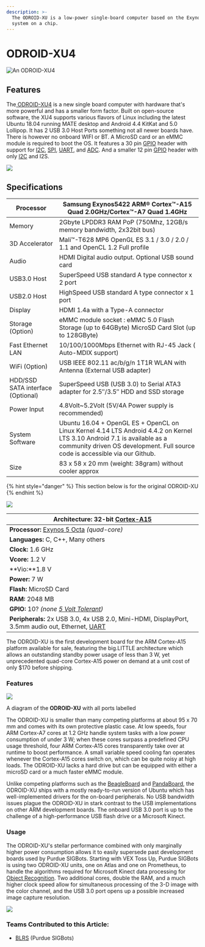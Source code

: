 ```yaml
---
description: >-
  The ODROID-XU is a low-power single-board computer based on the Exynos5422
  system on a chip.
---
```


# ODROID-XU4

![An ODROID-XU4](../../../.gitbook/assets/xu4\_1\_498x375.jpg)

## Features

The[ ODROID-XU4](https://www.hardkernel.com/shop/odroid-xu4q-special-price/) is a new single board computer with hardware that's more powerful and has a smaller form factor. Built on open-source software, the XU4 supports various flavors of Linux including the latest Ubuntu 18.04 running MATE desktop and Android 4.4 KitKat and 5.0 Lollipop. It has 2 USB 3.0 Host Ports something not all newer boards have. There is however no onboard WIFI or BT. A MicroSD card or an eMMC module is required to boot the OS. It features a 30 pin [GPIO](../gpio.md) header with support for [I2C](../i2c.md), [SPI](../spi.md), [UART](../uart.md), and [ADC](../analog-digital-converter.md). And a smaller 12 pin [GPIO](../gpio.md) header with only [I2C](../i2c.md) and I2S.

![](../../../.gitbook/assets/odroid-xu4-octa-core-computer-with-samsung-exynos-5422-g143452239825-980.jpg)

## Specifications

| Processor                         | Samsung Exynos5422 ARM® Cortex™-A15 Quad 2.0GHz/Cortex™-A7 Quad 1.4GHz                                                                                                                                    |
| --------------------------------- | --------------------------------------------------------------------------------------------------------------------------------------------------------------------------------------------------------- |
| Memory                            | 2Gbyte LPDDR3 RAM PoP (750Mhz, 12GB/s memory bandwidth, 2x32bit bus)                                                                                                                                      |
| 3D Accelerator                    | Mali™-T628 MP6 OpenGL ES 3.1 / 3.0 / 2.0 / 1.1 and OpenCL 1.2 Full profile                                                                                                                                |
| Audio                             | HDMI Digital audio output. Optional USB sound card                                                                                                                                                        |
| USB3.0 Host                       | SuperSpeed USB standard A type connector x 2 port                                                                                                                                                         |
| USB2.0 Host                       | HighSpeed USB standard A type connector x 1 port                                                                                                                                                          |
| Display                           | HDMI 1.4a with a Type-A connector                                                                                                                                                                         |
| Storage (Option)                  | eMMC module socket : eMMC 5.0 Flash Storage (up to 64GByte) MicroSD Card Slot (up to 128GByte)                                                                                                            |
| Fast Ethernet LAN                 | 10/100/1000Mbps Ethernet with RJ-45 Jack ( Auto-MDIX support)                                                                                                                                             |
| WiFi (Option)                     | USB IEEE 802.11 ac/b/g/n 1T1R WLAN with Antenna (External USB adapter)                                                                                                                                    |
| HDD/SSD SATA interface (Optional) | SuperSpeed USB (USB 3.0) to Serial ATA3 adapter for 2.5″/3.5″ HDD and SSD storage                                                                                                                         |
| Power Input                       | 4.8Volt\~5.2Volt  (5V/4A Power supply is recommended)                                                                                                                                                     |
| System Software                   | Ubuntu 16.04 + OpenGL ES + OpenCL on Linux Kernel 4.14 LTS Android 4.4.2 on Kernel LTS 3.10 Android 7.1 is available as a community driven OS development. Full source code is accessible via our Github. |
| Size                              | 83 x 58 x 20 mm (weight: 38gram) without cooler approx                                                                                                                                                    |

{% hint style="danger" %}
This section below is for the original ODROID-XU
{% endhint %}

![](https://phabricator.purduesigbots.com/file/data/wq3qd7bzvomweuord2j7/PHID-FILE-ugin4mlcjor6byhfwdcc/processor\_odroidxu.jpg)

| **Architecture:** 32-bit [Cortex-A15](http://www.arm.com/products/processors/cortex-a/cortex-a15.php/)                                 |
| -------------------------------------------------------------------------------------------------------------------------------------- |
| **Processor:** [Exynos 5 Octa](http://www.samsung.com/global/business/semiconductor/minisite/Exynos/products5octa.html/) _(quad-core)_ |
| **Languages:** C, C++, Many others                                                                                                     |
| **Clock:** 1.6 GHz                                                                                                                     |
| **Vcore:** 1.2 V                                                                                                                       |
| **Vio:**1.8 V                                                                                                                          |
| **Power:** 7 W                                                                                                                         |
| **Flash:** MicroSD Card                                                                                                                |
| **RAM:** 2048 MB                                                                                                                       |
| **GPIO:** 10? _(none_ [_5 Volt Tolerant_](../5-volt-tolerant.md)_)_                                                                    |
| **Peripherals:** 2x USB 3.0, 4x USB 2.0, Mini-HDMI, DisplayPort, 3.5mm audio out, Ethernet, [UART](../uart.md)                         |

The ODROID-XU is the first development board for the ARM Cortex-A15 platform available for sale, featuring the big.LITTLE architecture which allows an outstanding standby power usage of less than 3 W, yet unprecedented quad-core Cortex-A15 power on demand at a unit cost of only $170 before shipping.

### Features

[![](https://phabricator.purduesigbots.com/file/data/gg75v57orkupbru5zg7s/PHID-FILE-dmmfjwsqa3zwnpfznzre/processor\_odroidxu\_ports.jpg)](https://phabricator.purduesigbots.com/file/data/gg75v57orkupbru5zg7s/PHID-FILE-dmmfjwsqa3zwnpfznzre/processor\_odroidxu\_ports.jpg)

A diagram of the **ODROID-XU** with all ports labelled

The ODROID-XU is smaller than many competing platforms at about 95 x 70 mm and comes with its own protective plastic case. At low speeds, four ARM Cortex-A7 cores at 1.2 GHz handle system tasks with a low power consumption of under 3 W; when these cores surpass a predefined CPU usage threshold, four ARM Cortex-A15 cores transparently take over at runtime to boost performance. A small variable speed cooling fan operates whenever the Cortex-A15 cores switch on, which can be quite noisy at high loads. The ODROID-XU lacks a hard drive but can be equipped with either a microSD card or a much faster eMMC module.

Unlike competing platforms such as the [BeagleBoard](beagleboard.md) and [PandaBoard](pandaboard.md), the ODROID-XU ships with a mostly ready-to-run version of Ubuntu which has well-implemented drivers for the on-board peripherals. No USB bandwidth issues plague the ODROID-XU in stark contrast to the USB implementations on other ARM development boards. The onboard USB 3.0 port is up to the challenge of a high-performance USB flash drive or a Microsoft Kinect.

### Usage

The ODROID-XU's stellar performance combined with only marginally higher power consumption allows it to easily supersede past development boards used by Purdue SIGBots. Starting with VEX Toss Up, Purdue SIGBots is using two ODROID-XU units, one on Atlas and one on Prometheus, to handle the algorithms required for Microsoft Kinect data processing for [Object Recognition](../../../software/object-recognition/). Two additional cores, double the RAM, and a much higher clock speed allow for simultaneous processing of the 3-D image with the color channel, and the USB 3.0 port opens up a possible increased image capture resolution.

[![](https://phabricator.purduesigbots.com/file/data/xh3tb6te4ek7cvfwlkl7/PHID-FILE-z4y4vfmjfgp4s4pejjrk/power\_supply.jpg)](https://phabricator.purduesigbots.com/file/data/xh3tb6te4ek7cvfwlkl7/PHID-FILE-z4y4vfmjfgp4s4pejjrk/power\_supply.jpg)

### Teams Contributed to this Article:

* [BLRS](https://purduesigbots.com) (Purdue SIGBots)
